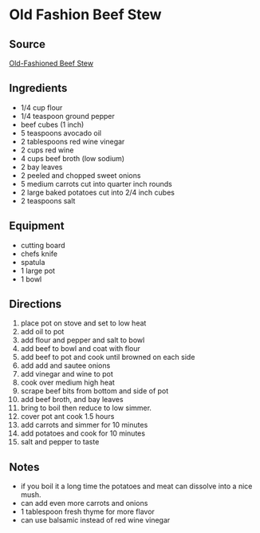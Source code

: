 ---
---


# Old Fashion Beef Stew

## Source

[Old-Fashioned Beef Stew](https://cooking.nytimes.com/recipes/4735-old-fashioned-beef-stew)

## Ingredients

- 1/4 cup flour
- 1/4 teaspoon ground pepper
- beef cubes (1 inch)
- 5 teaspoons avocado oil
- 2 tablespoons red wine vinegar
- 2 cups red wine
- 4 cups beef broth (low sodium)
- 2 bay leaves
- 2 peeled and chopped sweet onions
- 5 medium carrots cut into quarter inch rounds
- 2 large baked potatoes cut into 2/4 inch cubes
- 2 teaspoons salt

## Equipment

- cutting board
- chefs knife
- spatula
- 1 large pot
- 1 bowl

## Directions

1. place pot on stove and set to low heat
1. add oil to pot
1. add flour and pepper and salt to bowl
1. add beef to bowl and coat with flour
1. add beef to pot and cook until browned on each side
1. add add and sautee onions
1. add vinegar and wine to pot
1. cook over medium high heat
1. scrape beef bits from bottom and side of pot
1. add beef broth, and bay leaves
1. bring to boil then reduce to low simmer.
1. cover pot ant cook 1.5 hours
1. add carrots and simmer for 10 minutes
1. add potatoes and cook for 10 minutes
1. salt and pepper to taste


## Notes

- if you boil it a long time the potatoes and meat can dissolve into a nice mush.
- can add even more carrots and onions
- 1 tablespoon fresh thyme for more flavor
- can use balsamic instead of red wine vinegar